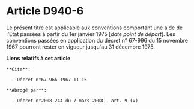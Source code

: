 # Article D940-6

Le présent titre est applicable aux conventions comportant une aide de l'Etat passées à partir du 1er janvier 1975 [*date
point de départ*]. Les conventions passées en application du décret n° 67-996 du 15 novembre 1967 pourront rester en vigueur
jusqu'au 31 décembre 1975.

**Liens relatifs à cet article**

	**Cite**:

	  - Décret n°67-966 1967-11-15

	**Abrogé par**:

	  - Décret n°2008-244 du 7 mars 2008 - art. 9 (V)
